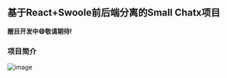 ## 基于React+Swoole前后端分离的Small Chatx项目

**醒目开发中😄敬请期待!**

### 项目简介
![image](https://github.com/LaravelChen/swoole_chat_framework/raw/master/screen/image1.png)